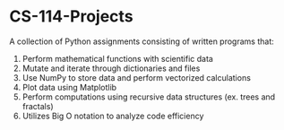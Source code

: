 # CS-114-Projects
A collection of Python assignments consisting of written programs that:
1. Perform mathematical functions with scientific data
2. Mutate and iterate through dictionaries and files
3. Use NumPy to store data and perform vectorized calculations
4. Plot data using Matplotlib
5. Perform computations using recursive data structures (ex. trees and fractals)
6. Utilizes Big O notation to analyze code efficiency
